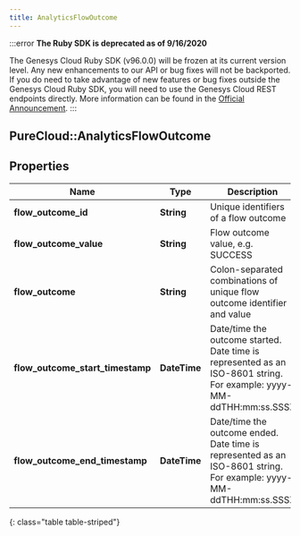 ```yaml
---
title: AnalyticsFlowOutcome
---
```


:::error
**The Ruby SDK is deprecated as of 9/16/2020**

The Genesys Cloud Ruby SDK (v96.0.0) will be frozen at its current version level. Any new enhancements to our API or bug fixes will not be backported. If you do need to take advantage of new features or bug fixes outside the Genesys Cloud Ruby SDK, you will need to use the Genesys Cloud REST endpoints directly. More information can be found in the [Official Announcement](https://developer.mypurecloud.com/forum/t/announcement-genesys-cloud-ruby-sdk-end-of-life/8850).
:::


## PureCloud::AnalyticsFlowOutcome

## Properties

|Name | Type | Description | Notes|
|------------ | ------------- | ------------- | -------------|
| **flow_outcome_id** | **String** | Unique identifiers of a flow outcome | [optional] |
| **flow_outcome_value** | **String** | Flow outcome value, e.g. SUCCESS | [optional] |
| **flow_outcome** | **String** | Colon-separated combinations of unique flow outcome identifier and value | [optional] |
| **flow_outcome_start_timestamp** | **DateTime** | Date/time the outcome started. Date time is represented as an ISO-8601 string. For example: yyyy-MM-ddTHH:mm:ss.SSSZ | [optional] |
| **flow_outcome_end_timestamp** | **DateTime** | Date/time the outcome ended. Date time is represented as an ISO-8601 string. For example: yyyy-MM-ddTHH:mm:ss.SSSZ | [optional] |
{: class="table table-striped"}


